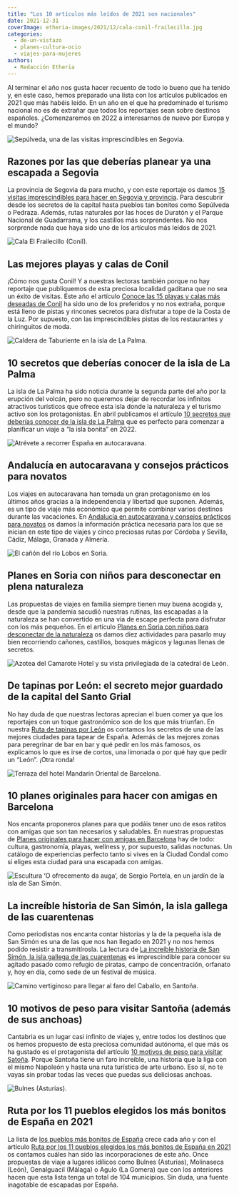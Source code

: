 ```yaml
---
title: "Los 10 artículos más leídos de 2021 son nacionales"
date: 2021-12-31
coverImage: etheria-images/2021/12/cala-conil-frailecillo.jpg
categories: 
  - de-un-vistazo
  - planes-cultura-ocio
  - viajes-para-mujeres
authors: 
  - Redacción Etheria
---
```


Al terminar el año nos gusta hacer recuento de todo lo bueno que ha tenido y, en este caso, hemos preparado una lista con los artículos publicados en 2021 que más habéis leído. En un año en el que ha predominado el turismo nacional no es de extrañar que todos los reportajes sean sobre destinos españoles. ¿Comenzaremos en 2022 a interesarnos de nuevo por Europa y el mundo?

![Sepúlveda, una de las visitas imprescindibles en Segovia.](etheria-images/2021/12/segovia-Sepulveda.jpg "Sepúlveda, una de las visitas imprescindibles en Segovia. © Turismo Diputación de Segovia")

## Razones por las que deberías planear ya una escapada a Segovia

La provincia de Segovia da para mucho, y con este reportaje os damos [15 visitas 
imprescindibles para hacer en Segovia y 
provincia](https://etheriamagazine.com/2021/03/09/15-lugares-imprescindibles-que-ver-en-segovia-y-provincia/). 
Para descubrir desde los secretos de la capital hasta pueblos tan bonitos como Sepúlveda 
o Pedraza. Además, rutas naturales por las hoces de Duratón y el Parque Nacional de 
Guadarrama, y los castillos más sorprendentes. No nos sorprende nada que haya sido uno 
de los artículos más leídos de 2021. 

![Cala El Frailecillo (Conil).](etheria-images/2021/12/cala-conil-frailecillo.jpg "Cala El Frailecillo (Conil). © Etheria M.")

## Las mejores playas y calas de Conil

¡Cómo nos gusta Conil! Y a nuestras lectoras también porque no hay reportaje que 
publiquemos de esta preciosa localidad gaditana que no sea un éxito de visitas. Este año 
el artículo [Conoce las 15 playas y calas más deseadas de 
Conil](https://etheriamagazine.com/2021/02/05/mejores-playas-y-calas-de-conil-de-la-frontera/) 
ha sido uno de los preferidos y no nos extraña, porque está lleno de pistas y rincones 
secretos para disfrutar a tope de la Costa de la Luz. Por supuesto, con las 
imprescindibles pistas de los restaurantes y chiringuitos de moda. 

![Caldera de Taburiente en la isla de La Palma.](etheria-images/2021/12/La-Palma-Viajes-mujeres-etheria-mar-nubes-1024x683-1-900x600.jpg "Caldera de Taburiente en la isla de La Palma.")

## 10 secretos que deberías conocer de la isla de La Palma

La isla de La Palma ha sido noticia durante la segunda parte del año por la erupción del 
volcán, pero no queremos dejar de recordar los infinitos atractivos turísticos que 
ofrece esta isla donde la naturaleza y el turismo activo son los protagonistas. En abril 
publicamos el artículo [10 secretos que deberías conocer de la isla de La 
Palma](https://etheriamagazine.com/2021/04/05/10-secretos-para-conocer-la-isla-de-la-palma/) 
que es perfecto para comenzar a planificar un viaje a “la isla bonita” en 2022. 

![Atrévete a recorrer España en autocaravana.](etheria-images/2021/12/autocaravana-estacionar.jpg "Atrévete a recorrer España en autocaravana.")

## Andalucía en autocaravana y consejos prácticos para novatos

Los viajes en autocaravana han tomada un gran protagonismo en los últimos años gracias a 
la independencia y libertad que suponen. Además, es un tipo de viaje más económico que 
permite combinar varios destinos durante las vacaciones. En [Andalucía en autocaravana y 
consejos prácticos para 
novatos](https://etheriamagazine.com/2021/04/07/consejos-rutas-andalucia-en-autocaravana/) 
os damos la información práctica necesaria para los que se inician en este tipo de 
viajes y cinco preciosas rutas por Córdoba y Sevilla, Cádiz, Málaga, Granada y Almería. 

![El cañón del río Lobos en Soria.](etheria-images/2021/12/canon-rio-lobos-soria.jpg "El cañón del río Lobos en Soria. © Etheria Magazine")

## Planes en Soria con niños para desconectar en plena naturaleza

Las propuestas de viajes en familia siempre tienen muy buena acogida y, desde que la 
pandemia sacudió nuestras rutinas, las escapadas a la naturaleza se han convertido en 
una vía de escape perfecta para disfrutar con los más pequeños. En el artículo [Planes 
en Soria con niños para desconectar de la 
naturaleza](https://etheriamagazine.com/2021/02/24/planes-y-actividades-en-soria-con-ninos/) 
os damos diez actividades para pasarlo muy bien recorriendo cañones, castillos, bosques 
mágicos y lagunas llenas de secretos. 

![Azotea del Camarote Hotel y su vista privilegiada de la catedral de León.](etheria-images/2021/12/leon-hotel-camarote.jpg "Azotea del Camarote Hotel y su vista privilegiada de la catedral de León. © Camarote Hotel")

## De tapinas por León: el secreto mejor guardado de la capital del Santo Grial

No hay duda de que nuestras lectoras aprecian el buen comer ya que los reportajes con un 
toque gastronómico son de los que más triunfan. En nuestra [Ruta de tapinas por 
León](https://etheriamagazine.com/2021/09/09/ruta-para-comer-bien-en-leon-capital/) os 
contamos los secretos de una de las mejores ciudades para tapear de España. Además de 
las mejores zonas para peregrinar de bar en bar y qué pedir en los más famosos, os 
explicamos lo que es irse de cortos, una limonada o por qué hay que pedir un “León”. 
¡Otra ronda! 

![Terraza del hotel Mandarin Oriental de Barcelona.](etheria-images/2021/12/Terrat-mandarin-oriental-barcelona.jpg "Terraza del © hotel Mandarin Oriental de Barcelona.")

## 10 planes originales para hacer con amigas en Barcelona

Nos encanta proponeros planes para que podáis tener uno de esos ratitos con amigas que 
son tan necesarios y saludables. En nuestras propuestas de [Planes originales para hacer 
con amigas en 
Barcelona](https://etheriamagazine.com/2021/03/10/10-planes-originales-con-amigas-en-barcelona/) 
hay de todo: cultura, gastronomía, playas, wellness y, por supuesto, salidas noctunas. 
Un catálogo de experiencias perfecto tanto si vives en la Ciudad Condal como si eliges 
esta ciudad para una escapada con amigas. 

![Escultura ‘O ofrecemento da auga’, de Sergio Portela, en un jardín de la isla de San Simón.](etheria-images/2021/12/isla-pandemias-san-simon-jardines.jpg "Escultura ‘O ofrecemento da auga’, de Sergio Portela, en un jardín de la isla de San Simón. © Kelu Robles")

## La increíble historia de San Simón, la isla gallega de las cuarentenas

Como periodistas nos encanta contar historias y la de la pequeña isla de San Simón es 
una de las que nos han llegado en 2021 y no nos hemos podido resistir a transmitírosla. 
La lectura de [La increíble historia de San Simón, la isla gallega de las 
cuarentenas](https://etheriamagazine.com/2021/01/04/historia-de-san-simon-la-isla-gallega-de-las-cuarentenas/) 
es imprescindible para conocer su agitado pasado como refugio de piratas, campo de 
concentración, orfanato y, hoy en día, como sede de un festival de música. 

![Camino vertiginoso para llegar al faro del Caballo, en Santoña.](etheria-images/2021/12/faro-el-pescador-santona-cantabria.jpg "Camino vertiginoso para llegar al faro del Caballo, en Santoña.")

## 10 motivos de peso para visitar Santoña (además de sus anchoas)

Cantabria es un lugar casi infinito de viajes y, entre todos los destinos que os hemos 
propuesto de esta preciosa comunidad autónoma, el que más os ha gustado es el 
protagonista del artículo [10 motivos de peso para visitar 
Satoña](https://etheriamagazine.com/2021/01/20/santona-10-planes-con-sabor-marinero-en-cantabria/). 
Porque Santoña tiene un faro increíble, una historia que la liga con el mismo Napoleón y 
hasta una ruta turística de arte urbano. Eso sí, no te vayas sin probar todas las veces 
que puedas sus deliciosas anchoas. 

![Bulnes (Asturias).](etheria-images/2021/12/pueblo-mas-bonito-espana-bulnes.jpg "Bulnes (Asturias). © Los pueblos más bonitos de España")

## Ruta por los 11 pueblos elegidos los más bonitos de España en 2021

La lista de [los pueblos más bonitos de 
España](https://www.lospueblosmasbonitosdeespana.org/) crece cada año y con el artículo [Ruta 
por los 11 pueblos elegidos los más bonitos de España en 
2021](https://etheriamagazine.com/2021/01/19/ruta-por-los-11-pueblos-elegidos-como-los-mas-bonitos-de-espana-en-2021/) 
os contamos cuáles han sido las incorporaciones de este año. Once propuestas de viaje a 
lugares idílicos como Bulnes (Asturias), Molinaseca (León), Genalguacil (Málaga) o Agulo 
(La Gomera) que con los anteriores hacen que esta lista tenga un total de 104 
municipios. Sin duda, una fuente inagotable de escapadas por España.
